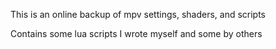 This is an online backup of mpv settings, shaders, and scripts

Contains some lua scripts I wrote myself and some by others
